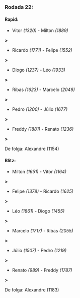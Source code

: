 ### Rodada 22:

#### Rapid:

* Vitor *(1320)*     -     Milton *(1889)*

 **>** 
* Ricardo *(1771)*     -     Felipe *(1552)*

 **>** 
* Diogo *(1237)*     -     Léo *(1933)*

 **>** 
* Ribas *(1623)*     -     Marcelo *(2049)*

 **>** 
* Pedro *(1200)*     -     Júlio *(1677)*

 **>** 
* Freddy *(1881)*     -     Renato *(1236)*

 **>** 

De folga: Alexandre (1154)

#### Blitz:

* Milton *(1651)*     -     Vitor *(1164)*

 **>** 
* Felipe *(1378)*     -     Ricardo *(1625)*

 **>** 
* Léo *(1861)*     -     Diogo *(1455)*

 **>** 
* Marcelo *(1717)*     -     Ribas *(2055)*

 **>** 
* Júlio *(1507)*     -     Pedro *(1219)*

 **>** 
* Renato *(989)*     -     Freddy *(1787)*

 **>** 

De folga: Alexandre (1183)

